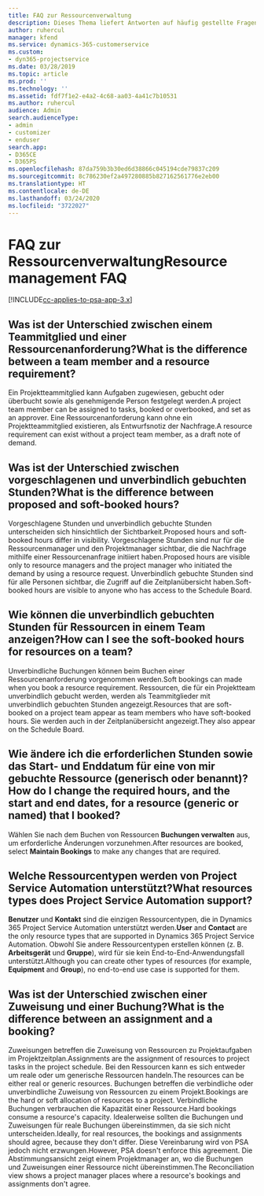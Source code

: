 ```yaml
---
title: FAQ zur Ressourcenverwaltung
description: Dieses Thema liefert Antworten auf häufig gestellte Fragen zur Ressourcenverwaltung.
author: ruhercul
manager: kfend
ms.service: dynamics-365-customerservice
ms.custom:
- dyn365-projectservice
ms.date: 03/28/2019
ms.topic: article
ms.prod: ''
ms.technology: ''
ms.assetid: fdf7f1e2-e4a2-4c68-aa03-4a41c7b10531
ms.author: ruhercul
audience: Admin
search.audienceType:
- admin
- customizer
- enduser
search.app:
- D365CE
- D365PS
ms.openlocfilehash: 87da759b3b30ed6d38866c045194cde79837c209
ms.sourcegitcommit: 8c786230ef2a497280885b827162561776e2eb00
ms.translationtype: HT
ms.contentlocale: de-DE
ms.lasthandoff: 03/24/2020
ms.locfileid: "3722027"
---
```

# <a name="resource-management-faq"></a><span data-ttu-id="f95ca-103">FAQ zur Ressourcenverwaltung</span><span class="sxs-lookup"><span data-stu-id="f95ca-103">Resource management FAQ</span></span>

[!INCLUDE[cc-applies-to-psa-app-3.x](../includes/cc-applies-to-psa-app-3x.md)]

## <a name="what-is-the-difference-between-a-team-member-and-a-resource-requirement"></a><span data-ttu-id="f95ca-104">Was ist der Unterschied zwischen einem Teammitglied und einer Ressourcenanforderung?</span><span class="sxs-lookup"><span data-stu-id="f95ca-104">What is the difference between a team member and a resource requirement?</span></span>

<span data-ttu-id="f95ca-105">Ein Projektteammitglied kann Aufgaben zugewiesen, gebucht oder überbucht sowie als genehmigende Person festgelegt werden.</span><span class="sxs-lookup"><span data-stu-id="f95ca-105">A project team member can be assigned to tasks, booked or overbooked, and set as an approver.</span></span> <span data-ttu-id="f95ca-106">Eine Ressourcenanforderung kann ohne ein Projektteammitglied existieren, als Entwurfsnotiz der Nachfrage.</span><span class="sxs-lookup"><span data-stu-id="f95ca-106">A resource requirement can exist without a project team member, as a draft note of demand.</span></span> 

## <a name="what-is-the-difference-between-proposed-and-soft-booked-hours"></a><span data-ttu-id="f95ca-107">Was ist der Unterschied zwischen vorgeschlagenen und unverbindlich gebuchten Stunden?</span><span class="sxs-lookup"><span data-stu-id="f95ca-107">What is the difference between proposed and soft-booked hours?</span></span>

<span data-ttu-id="f95ca-108">Vorgeschlagene Stunden und unverbindlich gebuchte Stunden unterscheiden sich hinsichtlich der Sichtbarkeit.</span><span class="sxs-lookup"><span data-stu-id="f95ca-108">Proposed hours and soft-booked hours differ in visibility.</span></span> <span data-ttu-id="f95ca-109">Vorgeschlagene Stunden sind nur für die Ressourcenmanager und den Projektmanager sichtbar, die die Nachfrage mithilfe einer Ressourcenanfrage initiiert haben.</span><span class="sxs-lookup"><span data-stu-id="f95ca-109">Proposed hours are visible only to resource managers and the project manager who initiated the demand by using a resource request.</span></span> <span data-ttu-id="f95ca-110">Unverbindlich gebuchte Stunden sind für alle Personen sichtbar, die Zugriff auf die Zeitplanübersicht haben.</span><span class="sxs-lookup"><span data-stu-id="f95ca-110">Soft-booked hours are visible to anyone who has access to the Schedule Board.</span></span>

## <a name="how-can-i-see-the-soft-booked-hours-for-resources-on-a-team"></a><span data-ttu-id="f95ca-111">Wie können die unverbindlich gebuchten Stunden für Ressourcen in einem Team anzeigen?</span><span class="sxs-lookup"><span data-stu-id="f95ca-111">How can I see the soft-booked hours for resources on a team?</span></span>

<span data-ttu-id="f95ca-112">Unverbindliche Buchungen können beim Buchen einer Ressourcenanforderung vorgenommen werden.</span><span class="sxs-lookup"><span data-stu-id="f95ca-112">Soft bookings can made when you book a resource requirement.</span></span> <span data-ttu-id="f95ca-113">Ressourcen, die für ein Projektteam unverbindlich gebucht werden, werden als Teammitglieder mit unverbindlich gebuchten Stunden angezeigt.</span><span class="sxs-lookup"><span data-stu-id="f95ca-113">Resources that are soft-booked on a project team appear as team members who have soft-booked hours.</span></span> <span data-ttu-id="f95ca-114">Sie werden auch in der Zeitplanübersicht angezeigt.</span><span class="sxs-lookup"><span data-stu-id="f95ca-114">They also appear on the Schedule Board.</span></span>

## <a name="how-do-i-change-the-required-hours-and-the-start-and-end-dates-for-a-resource-generic-or-named-that-i-booked"></a><span data-ttu-id="f95ca-115">Wie ändere ich die erforderlichen Stunden sowie das Start- und Enddatum für eine von mir gebuchte Ressource (generisch oder benannt)?</span><span class="sxs-lookup"><span data-stu-id="f95ca-115">How do I change the required hours, and the start and end dates, for a resource (generic or named) that I booked?</span></span>

<span data-ttu-id="f95ca-116">Wählen Sie nach dem Buchen von Ressourcen **Buchungen verwalten** aus, um erforderliche Änderungen vorzunehmen.</span><span class="sxs-lookup"><span data-stu-id="f95ca-116">After resources are booked, select **Maintain Bookings** to make any changes that are required.</span></span>

## <a name="what-resources-types-does-project-service-automation-support"></a><span data-ttu-id="f95ca-117">Welche Ressourcentypen werden von Project Service Automation unterstützt?</span><span class="sxs-lookup"><span data-stu-id="f95ca-117">What resources types does Project Service Automation support?</span></span>

<span data-ttu-id="f95ca-118">**Benutzer** und **Kontakt** sind die einzigen Ressourcentypen, die in Dynamics 365 Project Service Automation unterstützt werden.</span><span class="sxs-lookup"><span data-stu-id="f95ca-118">**User** and **Contact** are the only resource types that are supported in Dynamics 365 Project Service Automation.</span></span> <span data-ttu-id="f95ca-119">Obwohl Sie andere Ressourcentypen erstellen können (z. B. **Arbeitsgerät** und **Gruppe**), wird für sie kein End-to-End-Anwendungsfall unterstützt.</span><span class="sxs-lookup"><span data-stu-id="f95ca-119">Although you can create other types of resources (for example, **Equipment** and **Group**), no end-to-end use case is supported for them.</span></span>

## <a name="what-is-the-difference-between-an-assignment-and-a-booking"></a><span data-ttu-id="f95ca-120">Was ist der Unterschied zwischen einer Zuweisung und einer Buchung?</span><span class="sxs-lookup"><span data-stu-id="f95ca-120">What is the difference between an assignment and a booking?</span></span>

<span data-ttu-id="f95ca-121">Zuweisungen betreffen die Zuweisung von Ressourcen zu Projektaufgaben im Projektzeitplan.</span><span class="sxs-lookup"><span data-stu-id="f95ca-121">Assignments are the assignment of resources to project tasks in the project schedule.</span></span> <span data-ttu-id="f95ca-122">Bei den Ressourcen kann es sich entweder um reale oder um generische Ressourcen handeln.</span><span class="sxs-lookup"><span data-stu-id="f95ca-122">The resources can be either real or generic resources.</span></span> <span data-ttu-id="f95ca-123">Buchungen betreffen die verbindliche oder unverbindliche Zuweisung von Ressourcen zu einem Projekt.</span><span class="sxs-lookup"><span data-stu-id="f95ca-123">Bookings are the hard or soft allocation of resources to a project.</span></span> <span data-ttu-id="f95ca-124">Verbindliche Buchungen verbrauchen die Kapazität einer Ressource.</span><span class="sxs-lookup"><span data-stu-id="f95ca-124">Hard bookings consume a resource's capacity.</span></span> <span data-ttu-id="f95ca-125">Idealerweise sollten die Buchungen und Zuweisungen für reale Buchungen übereinstimmen, da sie sich nicht unterscheiden.</span><span class="sxs-lookup"><span data-stu-id="f95ca-125">Ideally, for real resources, the bookings and assignments should agree, because they don't differ.</span></span> <span data-ttu-id="f95ca-126">Diese Vereinbarung wird von PSA jedoch nicht erzwungen.</span><span class="sxs-lookup"><span data-stu-id="f95ca-126">However, PSA doesn't enforce this agreement.</span></span> <span data-ttu-id="f95ca-127">Die Abstimmungsansicht zeigt einem Projektmanager an, wo die Buchungen und Zuweisungen einer Ressource nicht übereinstimmen.</span><span class="sxs-lookup"><span data-stu-id="f95ca-127">The Reconciliation view shows a project manager places where a resource's bookings and assignments don't agree.</span></span>
